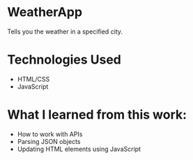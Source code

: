 # WeatherApp
 Tells you the weather in a specified city.

 # Technologies Used
 - HTML/CSS
 - JavaScript

# What I learned from this work:
   - How to work with APIs
   - Parsing JSON objects
   - Updating HTML elements using JavaScript
